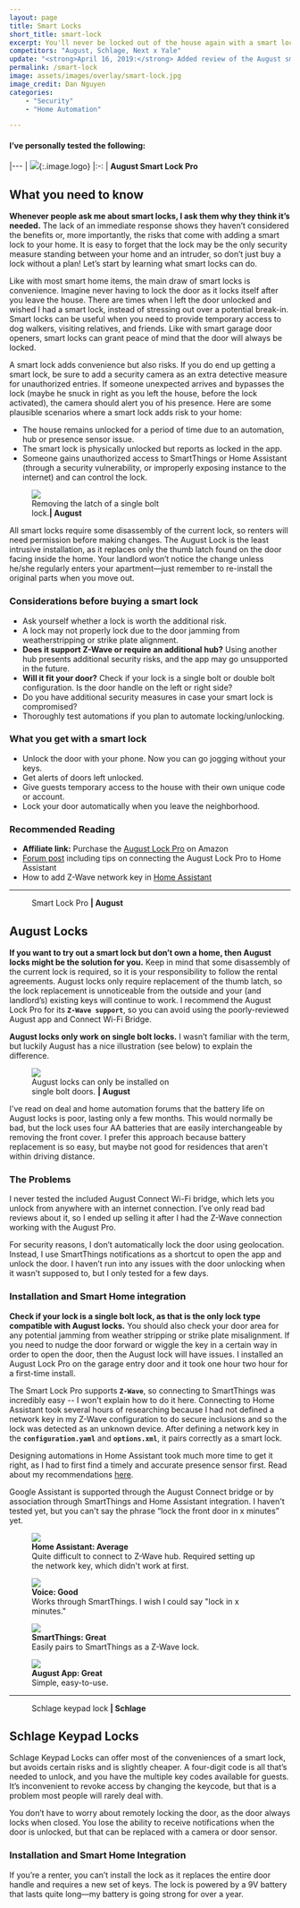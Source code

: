 ```yaml
---
layout: page
title: Smart Locks
short_title: smart-lock
excerpt: You'll never be locked out of the house again with a smart lock, unless you forget your phone. Then that's all on you.
competitors: "August, Schlage, Next x Yale"
update: "<strong>April 16, 2019:</strong> Added review of the August smart lock."
permalink: /smart-lock
image: assets/images/overlay/smart-lock.jpg
image_credit: Dan Nguyen
categories: 
    - "Security"
    - "Home Automation"

---
```


<!--more-->

#### I’ve personally tested the following:

|---
| ![](assets\images\logo\august.png){:.image.logo} 
|:-:
| **August Smart Lock Pro** 

## What you need to know

**Whenever people ask me about smart locks, I ask them why they think it’s needed.** The lack of an immediate response shows they haven’t considered the benefits or, more importantly, the risks that come with adding a smart lock to your home. It is easy to forget that the lock may be the only security measure standing between your home and an intruder, so don’t just buy a lock without a plan! Let’s start by learning what smart locks can do.

Like with most smart home items, the main draw of smart locks is convenience. Imagine never having to lock the door as it locks itself after you leave the house. There are times when I left the door unlocked and wished I had a smart lock, instead of stressing out over a potential break-in. Smart locks can be useful when you need to provide temporary access to dog walkers, visiting relatives, and friends.  Like with smart garage door openers, smart locks can grant peace of mind that the door will always be locked. 

A smart lock adds convenience but also risks. If you do end up getting a smart lock, be sure to add a security camera as an extra detective measure for unauthorized entries. If someone unexpected arrives and bypasses the lock (maybe he snuck in right as you left the house, before the lock activated), the camera should alert you of his presence. Here are some plausible scenarios where a smart lock adds risk to your home:

- The house remains unlocked for a period of time due to an automation, hub or presence sensor issue.
- The smart lock is physically unlocked but reports as locked in the app. 
- Someone gains unauthorized access to SmartThings or Home Assistant (through a security vulnerability, or improperly exposing instance to the internet) and can control the lock.

<figure class="align-center" style="width: 50%;">
 <img src="assets\images\other\august-install.jpg" />
 <figcaption>
Removing the latch of a single bolt lock.<strong>| August</strong>
 </figcaption>
</figure>
<p></p>

All smart locks require some disassembly of the current lock, so renters will need permission before making changes. The August Lock is the least intrusive installation, as it replaces only the thumb latch found on the door facing inside the home. Your landlord won’t notice the change unless he/she regularly enters your apartment—just remember to re-install the original parts when you move out.

### Considerations before buying a smart lock

<ul class="alt">
  <li>Ask yourself whether a lock is worth the additional risk.</li>
  <li>A lock may not properly lock due to the door jamming from weatherstripping or strike plate alignment. </li>
  <li><strong>Does it support Z-Wave or require an additional hub?</strong> Using another hub presents additional security risks, and the app may go unsupported in the future. </li>
  <li><strong>Will it fit your door?</strong> Check if your lock is a single bolt or double bolt configuration. Is the door handle on the left or right side?</li>
  <li>Do you have additional security measures in case your smart lock is compromised?</li>
  <li>Thoroughly test automations if you plan to automate locking/unlocking.</li>
</ul>

### What you get with a smart lock

<ul class="alt">
  <li>Unlock the door with your phone. Now you can go jogging without your keys.</li>
  <li>Get alerts of doors left unlocked.</li>
  <li>Give guests temporary access to the house with their own unique code or account.</li>
  <li>Lock your door automatically when you leave the neighborhood.</li>
</ul>

### Recommended Reading

<ul class="alt">
  <li><strong>Affiliate link:</strong> Purchase the <a href="https://amzn.to/2WRHjjX">August Lock Pro</a> on Amazon</li>
  <li><a href="https://community.home-assistant.io/t/august-smart-lock-pro-zwave/28654/42">Forum post</a> including tips on connecting the August Lock Pro to Home Assistant</li>
  <li>How to add Z-Wave network key in <a href="https://www.home-assistant.io/docs/z-wave/adding/">Home Assistant</a></li>
</ul>

<!-- Product Review section -->
<hr class="major" />

<figure class="align-left">
       <img src="assets\images\product-photo\august.jpg" alt=""/>
       <figcaption>
         Smart Lock Pro <strong>|  August</strong>
       </figcaption>
</figure>

## August Locks

**If you want to try out a smart lock but don’t own a home, then August locks might be the solution for you.** Keep in mind that some disassembly of the current lock is required, so it is your responsibility to follow the rental agreements. August locks only require replacement of the thumb latch, so the lock replacement is unnoticeable from the outside and your (and landlord’s) existing keys will continue to work. I recommend the August Lock Pro for its **``Z-Wave support``**, so you can avoid using the poorly-reviewed August app and Connect Wi-Fi Bridge.

**August locks only work on single bolt locks.** I wasn’t familiar with the term, but luckily August has a nice illustration (see below) to explain the difference.

<figure class="align-center" style="width: 50%;">
 <img src="assets\images\other\august-compatibility.png" />
 <figcaption>
August locks can only be installed on single bolt doors. <strong>| August</strong>
 </figcaption>
</figure>

I've read on deal and home automation forums that the battery life on August locks is poor, lasting only a few months. This would normally be bad, but the lock uses four AA batteries that are easily interchangeable by removing the front cover. I prefer this approach because battery replacement is so easy, but maybe not good for residences that aren't within driving distance.

### The Problems

I never tested the included August Connect Wi-Fi bridge, which lets you unlock from anywhere with an internet connection.  I’ve only read bad reviews about it, so I ended up selling it after I had the Z-Wave connection working with the August Pro. 

For security reasons, I don’t automatically lock the door using geolocation. Instead, I use SmartThings notifications as a shortcut to open the app and unlock the door. I haven’t run into any issues with the door unlocking when it wasn’t supposed to, but I only tested for a few days. 

### Installation and Smart Home integration

**Check if your lock is a single bolt lock, as that is the only lock type compatible with August locks.** You should also check your door area for any potential jamming from weather stripping or strike plate misalignment. If you need to nudge the door forward or wiggle the key in a certain way in order to open the door, then the August lock will have issues. I installed an August Lock Pro on the garage entry door and it took one hour two hour for a first-time install. 

The Smart Lock Pro supports **``Z-Wave``**, so connecting to SmartThings was incredibly easy -- I won't explain how to do it here. Connecting to Home Assistant took several hours of researching because I had not defined a network key in my Z-Wave configuration to do secure inclusions and so the lock was detected as an unknown device. After defining a network key in the **``configuration.yaml``** and **``options.xml``**, it pairs correctly as a smart lock.

Designing automations in Home Assistant took much more time to get it right, as I had to first find a timely and accurate presence sensor first. Read about my recommendations [here](presence-sensor.html).

Google Assistant is supported through the August Connect bridge or by association through SmartThings and Home Assistant integration. I haven't tested yet, but you can't say the phrase “lock the front door in x minutes” yet.


<div class="row">
	<!-- Break -->
	<div class="6u 12u$(medium)">
	  <figure class="fourthtest">
        <img src="assets/images/integrations/august-lock-ha.png" />
        <figcaption>
          <strong>Home Assistant: Average</strong><br>Quite difficult to connect to Z-Wave hub. Required setting up the network key, which didn't work at first. 
        </figcaption>
      </figure>
	</div>
	<div class="6u 12u$(medium)">
      <figure class="fourthtest">
       <img src="assets/images/integrations/google-home.png" />
       <figcaption>
			<strong>Voice: Good</strong><br>Works through SmartThings. I wish I could say "lock in x minutes."
       </figcaption>
      </figure>
    </div>
</div>

<div class="row">
	<!-- Break -->
	<div class="6u 12u$(medium)">
      <figure class="fourthtest">
      <img src="assets/images/integrations/na.png"  />
      <figcaption>
        <strong>SmartThings: Great</strong><br> Easily pairs to SmartThings as a Z-Wave lock.
      </figcaption>
      </figure>
	</div>
	<div class="6u 12u$(medium)">
      <figure class="fourthtest">
       <img src="assets/images/integrations/august-app.png"  />
       <figcaption>
         <strong>August App: Great</strong><br>Simple, easy-to-use.
       </figcaption>
      </figure>
	</div>
</div>

<p></p>

<!-- Product Review section -->
<hr class="minor" />

<figure class="align-left">
       <img src="assets\images\product-photo\schlage-keypad.jpg" alt=""/>
       <figcaption>
         Schlage keypad lock <strong>|  Schlage</strong>
       </figcaption>
</figure>

## Schlage Keypad Locks

Schlage Keypad Locks can offer most of the conveniences of a smart lock, but avoids certain risks and is slightly cheaper. A four-digit code is all that’s needed to unlock, and you have the multiple key codes available for guests. It’s inconvenient to revoke access by changing the keycode, but that is a problem most people will rarely deal with.

You don’t have to worry about remotely locking the door, as the door always locks when closed. You lose the ability to receive notifications when the door is unlocked, but that can be replaced with a camera or door sensor.

### Installation and Smart Home Integration

If you’re a renter, you can’t install the lock as it replaces the entire door handle and requires a new set of keys.  The lock is powered by a 9V battery that lasts quite long—my battery is going strong for over a year.
